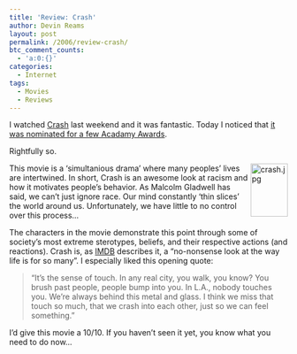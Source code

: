 ```yaml
---
title: 'Review: Crash'
author: Devin Reams
layout: post
permalink: /2006/review-crash/
btc_comment_counts:
  - 'a:0:{}'
categories:
  - Internet
tags:
  - Movies
  - Reviews
---
```

I watched [Crash][1] last weekend and it was fantastic. Today I noticed that [it was nominated for a few Acadamy Awards][2].

Rightfully so.

<img width="67" height="96" align="right" alt="crash.jpg" id="image85" src="http://devinreams.com/wp-content/uploads/2006/02/crash.jpg" />This movie is a &#8216;simultanious drama&#8217; where many peoples&#8217; lives are intertwined. In short, Crash is an awesome look at racism and how it motivates people&#8217;s behavior. As Malcolm Gladwell has said, we can&#8217;t just ignore race. Our mind constantly &#8216;thin slices&#8217; the world around us. Unfortunately, we have little to no control over this process&#8230;

The characters in the movie demonstrate this point through some of society&#8217;s most extreme sterotypes, beliefs, and their respective actions (and reactions). Crash is, as [IMDB][1] describes it, a &#8220;no-nonsense look at the way life is for so many&#8221;. I especially liked this opening quote:

> &#8220;It&#8217;s the sense of touch. In any real city, you walk, you know? You brush past people, people bump into you. In L.A., nobody touches you. We&#8217;re always behind this metal and glass. I think we miss that touch so much, that we crash into each other, just so we can feel something.&#8221;

I&#8217;d give this movie a 10/10. If you haven&#8217;t seen it yet, you know what you need to do now&#8230;

 [1]: http://www.imdb.com/title/tt0375679/
 [2]: http://www.themovieblog.com/archives/2006/01/2006_oscar_nominations.html